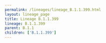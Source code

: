 ```yaml
---
permalink: /lineages/lineage_B.1.1.399.html
layout: lineage_page
title: Lineage B.1.1.399
lineage: B.1.1.399
parent: B.1.1
children: ['B.1.1.399']
---
```

